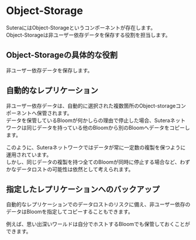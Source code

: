# Object-Storage

SuteraにはObject-Storageというコンポーネントが存在します。  
Object-Storageは非ユーザー依存データを保存する役割を担当します。

## Object-Storageの具体的な役割

非ユーザー依存データを保存します。

## 自動的なレプリケーション

非ユーザー依存データは、自動的に選択された複数箇所のObject-storageコンポーネントへ保管されます。  
データを保管しているBloomが何かしらの理由で停止した場合、Suteraネットワークは同じデータを持っている他のBloomから別のBloomへデータをコピーします。  

このように、Suteraネットワークではデータが常に一定数の複製を保つように運用されています。  
しかし、同じデータの複製を持つ全てのBloomが同時に停止する場合など、わずかなデータロストの可能性は依然として考えられます。

## 指定したレプリケーションへのバックアップ

<!-- textlint-disable --> 
自動的なレプリケーションでのデータロストのリスクに備え、非ユーザー依存のデータはBloomを指定してコピーすることもできます。  
<!-- text-lint-enable -->
例えば、思い出深いワールドは自分でホストするBloomでも保管しておくことができます。

